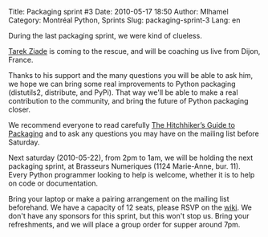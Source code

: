 Title: Packaging sprint #3
Date: 2010-05-17 18:50
Author: Mlhamel
Category: Montréal Python, Sprints
Slug: packaging-sprint-3
Lang: en

<!--:en-->During the last packaging sprint, we were kind of clueless.
[Tarek Ziade][] is coming to the rescue, and will be coaching us live
from Dijon, France.

Thanks to his support and the many questions you will be able to ask
him, we hope we can bring some real improvements to Python packaging
(distutils2, distribute, and PyPi). That way we'll be able to make a
real contribution to the community, and bring the future of Python
packaging closer.

We recommend everyone to read carefully [The Hitchhiker’s Guide to
Packaging][] and to ask any questions you may have on the mailing list
before Saturday.

Next saturday (2010-05-22), from 2pm to 1am, we will be holding the next
packaging sprint, at Brasseurs Numeriques (1124 Marie-Anne, bur. 11).
Every Python programmer looking to help is welcome, whether it is to
help on code or documentation.

Bring your laptop or make a pairing arrangement on the mailing list
beforehand. We have a capacity of 12 seats, please RSVP on the [wiki][].
We don't have any sponsors for this sprint, but this won't stop us.
Bring your refreshments, and we will place a group order for supper
around 7pm.<!--:-->

  [Tarek Ziade]: http://tarekziade.wordpress.com/
  [The Hitchhiker’s Guide to Packaging]: http://guide.python-distribute.org/
  [wiki]: http://wiki.montrealpython.org/index.php/Packaging_no.3
